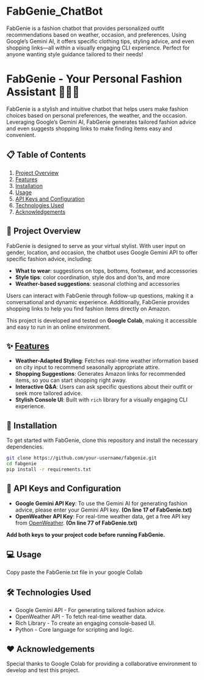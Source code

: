 # FabGenie_ChatBot
FabGenie is a fashion chatbot that provides personalized outfit recommendations based on weather, occasion, and preferences. Using Google’s Gemini AI, it offers specific clothing tips, styling advice, and even shopping links—all within a visually engaging CLI experience. Perfect for anyone wanting style guidance tailored to their needs!


# FabGenie - Your Personal Fashion Assistant 👗👔👠

FabGenie is a stylish and intuitive chatbot that helps users make fashion choices based on personal preferences, the weather, and the occasion. Leveraging Google’s Gemini AI, FabGenie generates tailored fashion advice and even suggests shopping links to make finding items easy and convenient.

## 📋 Table of Contents
1. [Project Overview](#project-overview)
2. [Features](#features)
3. [Installation](#installation)
4. [Usage](#usage)
5. [API Keys and Configuration](#api-keys-and-configuration)
6. [Technologies Used](#technologies-used)
7. [Acknowledgements](#acknowledgements)

## 🎉 Project Overview
FabGenie is designed to serve as your virtual stylist. With user input on gender, location, and occasion, the chatbot uses Google Gemini API to offer specific fashion advice, including:
- **What to wear**: suggestions on tops, bottoms, footwear, and accessories
- **Style tips**: color coordination, style dos and don'ts, and more
- **Weather-based suggestions**: seasonal clothing and accessories

Users can interact with FabGenie through follow-up questions, making it a conversational and dynamic experience. Additionally, FabGenie provides shopping links to help you find fashion items directly on Amazon.

This project is developed and tested on **Google Colab**, making it accessible and easy to run in an online environment.

## ✨ [Features](#features)
- **Weather-Adapted Styling**: Fetches real-time weather information based on city input to recommend seasonally appropriate attire.
- **Shopping Suggestions**: Generates Amazon links for recommended items, so you can start shopping right away.
- **Interactive Q&A**: Users can ask specific questions about their outfit or seek more tailored advice.
- **Stylish Console UI**: Built with `rich` library for a visually engaging CLI experience.

## 🚀 Installation
To get started with FabGenie, clone this repository and install the necessary dependencies.

```bash
git clone https://github.com/your-username/fabgenie.git
cd fabgenie
pip install -r requirements.txt
```

## 🔑 API Keys and Configuration
- **Google Gemini API Key**: To use the Gemini AI for generating fashion advice, please enter your Gemini API key. **(On line 17 of FabGenie.txt)**
- **OpenWeather API Key**: For real-time weather data, get a free API key from [OpenWeather](https://openweathermap.org/api). **(On line 77 of FabGenie.txt)**

**Add both keys to your project code before running FabGenie.**

## 💻 Usage
Copy paste the FabGenie.txt file in your google Collab 

## 🛠 Technologies Used
- Google Gemini API - For generating tailored fashion advice.
- OpenWeather API - To fetch real-time weather data.
- Rich Library - To create an engaging console-based UI.
- Python - Core language for scripting and logic.


## ❤️ Acknowledgements
Special thanks to Google Colab for providing a collaborative environment to develop and test this project.


